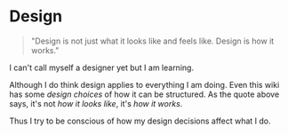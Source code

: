 # Design
> "Design is not just what it looks like and feels like. Design is how it works."

I can't call myself a designer yet but I am learning.

Although I do think design applies to everything I am doing. Even this wiki has some _design choices_ of how it can be structured. As the quote above says, it's not _how it looks like_, it's _how it works_.

Thus I try to be conscious of how my design decisions affect what I do.